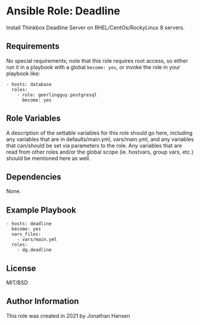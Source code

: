 Ansible Role: Deadline
=========

Install Thinkbox Deadline Server on RHEL/CentOs/RockyLinux 8 servers.

Requirements
------------

No special requirements; note that this role requires root access, so either run it in a playbook with a global `become: yes`, or invoke the role in your playbook like:

    - hosts: database
      roles:
        - role: geerlingguy.postgresql
          become: yes


Role Variables
--------------

A description of the settable variables for this role should go here, including any variables that are in defaults/main.yml, vars/main.yml, and any variables that can/should be set via parameters to the role. Any variables that are read from other roles and/or the global scope (ie. hostvars, group vars, etc.) should be mentioned here as well.

Dependencies
------------

None.

Example Playbook
----------------

    - hosts: deadline
      become: yes
      vars_files:
        - vars/main.yml
      roles:
        - dg.deadline

License
-------

MIT/BSD

Author Information
------------------

This role was created in 2021 by Jonathan Hansen
